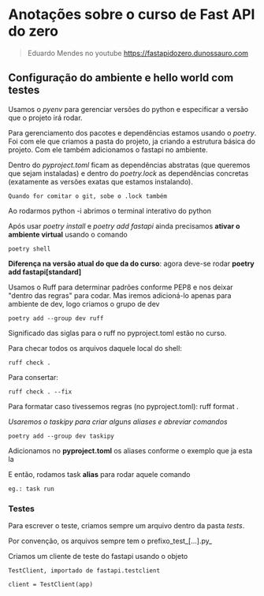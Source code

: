 # Anotações sobre o curso de Fast API do zero 

>Eduardo Mendes no youtube https://fastapidozero.dunossauro.com

## Configuração do ambiente e hello world com testes

Usamos o _pyenv_ para gerenciar versões do python e especificar a versão que o projeto irá rodar.

Para gerenciamento dos pacotes e dependências estamos usando o _poetry_. Foi com ele que criamos a pasta do projeto, ja criando a estrutura básica do projeto. Com ele também adicionamos o fastapi no ambiente.

Dentro do _pyproject.toml_ ficam as dependências abstratas (que queremos que sejam instaladas) e dentro do _poetry.lock_ as dependências concretas (exatamente as versões exatas que estamos instalando).
    
    Quando for comitar o git, sobe o .lock também


Ao rodarmos python -i abrimos o terminal interativo do python

Após usar _poetry install_ e _poetry add fastapi_ ainda precisamos **ativar o ambiente virtual** usando o comando

    poetry shell

**Diferença na versão atual do que da do curso**: agora deve-se rodar __poetry add fastapi[standard]__

Usamos o Ruff para determinar padrões conforme PEP8 e nos deixar "dentro das regras" para codar. Mas iremos adicioná-lo apenas para ambiente de dev, logo criamos o grupo de dev

    poetry add --group dev ruff

Significado das siglas para o ruff no pyproject.toml estão no curso.

Para checar todos os arquivos daquele local do shell:

    ruff check .

Para consertar:

    ruff check . --fix

Para formatar caso tivessemos regras (no pyproject.toml):
    ruff format .

*Usaremos o taskipy para criar alguns aliases e abreviar comandos*

    poetry add --group dev taskipy

Adicionamos no __pyproject.toml__ os aliases conforme o exemplo que ja esta la

E então, rodamos task __alias__ para rodar aquele comando

    eg.: task run

### Testes

Para escrever o teste, criamos sempre um arquivo dentro da pasta _tests_.

Por convenção, os arquivos sempre tem o prefixo_test_[...].py_

Criamos um cliente de teste do fastapi usando o objeto

    TestClient, importado de fastapi.testclient

    client = TestClient(app)
